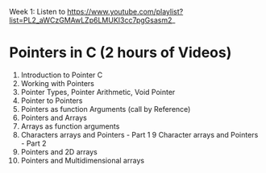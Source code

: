 Week 1: Listen to https://www.youtube.com/playlist?list=PL2_aWCzGMAwLZp6LMUKI3cc7pgGsasm2_

# Pointers in C (2 hours of Videos)
1. Introduction to Pointer C 
2. Working with Pointers
3. Pointer Types, Pointer Arithmetic, Void Pointer
4. Pointer to Pointers
5. Pointers as function Arguments (call by Reference)
6. Pointers and Arrays
7. Arrays as function arguments
8. Characters arrays and Pointers - Part 1
9 Character arrays and Pointers - Part 2
10. Pointers and 2D arrays
11. Pointers and Multidimensional arrays

